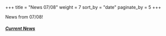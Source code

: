 +++
title = "News 07/08"
weight = 7
sort_by = "date"
paginate_by = 5
+++

News from 07/08!

##### [<i class="bi bi-bell-fill"></i> Current News](@/news/_index.md)
